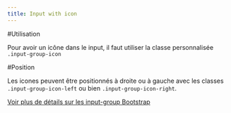 ```yaml
---
title: Input with icon
---
```


#Utilisation

Pour avoir un icône dans le input, il faut utiliser la classe personnalisée <code>.input-group-icon</code> 

#Position

Les icones peuvent être positionnés à droite ou à gauche avec les classes <code>.input-group-icon-left</code> ou bien <code>.input-group-icon-right</code>.


[Voir plus de détails sur les input-group Bootstrap](https://getbootstrap.com/docs/4.0/components/input-group/)


